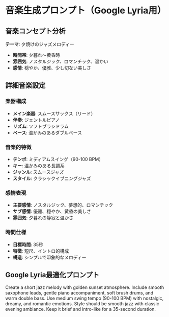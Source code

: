 # 音楽生成プロンプト（Google Lyria用）

## 音楽コンセプト分析
**テーマ**: 夕焼けのジャズメロディー
- **時間帯**: 夕暮れ～黄昏時
- **雰囲気**: ノスタルジック、ロマンチック、温かい
- **感情**: 穏やか、優雅、少し切ない美しさ

## 詳細音楽設定

### 楽器構成
- **メイン楽器**: スムースサックス（リード）
- **伴奏**: ジェントルピアノ
- **リズム**: ソフトブラシドラム
- **ベース**: 温かみのあるダブルベース

### 音楽的特徴
- **テンポ**: ミディアムスイング（90-100 BPM）
- **キー**: 温かみのある長調系
- **ジャンル**: スムースジャズ
- **スタイル**: クラシックイブニングジャズ

### 感情表現
- **主要感情**: ノスタルジック、夢想的、ロマンチック
- **サブ感情**: 優雅、穏やか、黄昏の美しさ
- **雰囲気**: 夕暮れの静寂と温かさ

### 時間仕様
- **目標時間**: 35秒
- **特徴**: 短尺、イントロ的構成
- **構造**: シンプルで印象的なメロディー

## Google Lyria最適化プロンプト
Create a short jazz melody with golden sunset atmosphere. Include smooth saxophone leads, gentle piano accompaniment, soft brush drums, and warm double bass. Use medium swing tempo (90-100 BPM) with nostalgic, dreamy, and romantic emotions. Style should be smooth jazz with classic evening ambiance. Keep it brief and intro-like for a 35-second duration.
